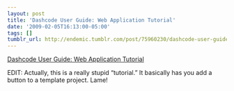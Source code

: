 ```yaml
---
layout: post
title: 'Dashcode User Guide: Web Application Tutorial'
date: '2009-02-05T16:13:00-05:00'
tags: []
tumblr_url: http://endemic.tumblr.com/post/75960230/dashcode-user-guide-web-application-tutorial
---
```

[Dashcode User Guide: Web Application Tutorial](http://developer.apple.com/documentation/appleapplications/Conceptual/Dashcode_UserGuide/Contents/Resources/en.lproj/MakingaWebApp/chapter_3_section_1.html#//apple_ref/doc/uid/TP40004692-CH18-SW1)  

EDIT: Actually, this is a really stupid “tutorial.” It basically has you add a button to a template project. Lame!

